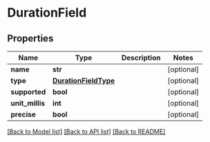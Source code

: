 # DurationField

## Properties
Name | Type | Description | Notes
------------ | ------------- | ------------- | -------------
**name** | **str** |  | [optional] 
**type** | [**DurationFieldType**](DurationFieldType.md) |  | [optional] 
**supported** | **bool** |  | [optional] 
**unit_millis** | **int** |  | [optional] 
**precise** | **bool** |  | [optional] 

[[Back to Model list]](../README.md#documentation-for-models) [[Back to API list]](../README.md#documentation-for-api-endpoints) [[Back to README]](../README.md)

